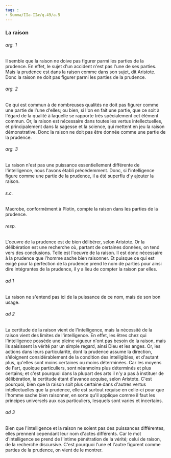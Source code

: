 ```yaml
---
tags : 
- Summa/IIa-IIæ/q.49/a.5
---
```


### La raison

###### arg. 1
Il semble que la raison ne doive pas figurer parmi les parties de la prudence. En effet, le sujet d'un accident n'est pas l'une de ses parties. Mais la prudence est dans la raison comme dans son sujet, dit Aristote. Donc la raison ne doit pas figurer parmi les parties de la prudence. 

###### arg. 2
Ce qui est commun à de nombreuses qualités ne doit pas figurer comme une partie de l'une d'elles; ou bien, si l'on en fait une partie, que ce soit à l'égard de la qualité à laquelle se rapporte très spécialement cet élément commun. Or, la raison est nécessaire dans toutes les vertus intellectuelles, et principalement dans la sagesse et la science, qui mettent en jeu la raison démonstrative. Donc la raison ne doit pas être donnée comme une partie de la prudence. 

###### arg. 3
La raison n'est pas une puissance essentiellement différente de l'intelligence, nous l'avons établi précédemment. Donc, si l'intelligence figure comme une partie de la prudence, il a été superflu d'y ajouter la raison. 

###### s.c.
Macrobe, conformément à Plotin, compte la raison dans les parties de la prudence. 

###### resp.
L'oeuvre de la prudence est de bien délibérer, selon Aristote. Or la délibération est une recherche où, partant de certaines données, on tend vers des conclusions. Telle est l'oeuvre de la raison. Il est donc nécessaire à la prudence que l'homme sache bien raisonner. Et puisque ce qui est exigé pour la perfection de la prudence prend le nom de parties pour ainsi dire intégrantes de la prudence, il y a lieu de compter la raison par elles. 

###### ad 1
La raison ne s'entend pas ici de la puissance de ce nom, mais de son bon usage. 

###### ad 2
La certitude de la raison vient de l'intelligence, mais la nécessité de la raison vient des limites de l'intelligence. En effet, les êtres chez qui l'intelligence possède une pleine vigueur n'ont pas besoin de la raison, mais ils saisissent la vérité par un simple regard, ainsi Dieu et les anges. Or, les actions dans leurs particularité, dont la prudence assume la direction, s’éloignent considérablement de la condition des intelligibles, et d'autant plus, qu'elles sont moins certaines ou moins déterminées. Car les moyens de l'art, quoique particuliers, sont néanmoins plus déterminés et plus certains; et c'est pourquoi dans la plupart des arts il n'y a pas à instituer de délibération, la certitude étant d'avance acquise, selon Aristote. C'est pourquoi, bien que la raison soit plus certaine dans d'autres vertus intellectuelles que la prudence, elle est surtout requise en celle-ci pour que l'homme sache bien raisonner, en sorte qu'il applique comme il faut les principes universels aux cas particuliers, lesquels sont variés et incertains. 

###### ad 3
Bien que l'intelligence et la raison ne soient pas des puissances différentes, elles prennent cependant leur nom d'actes différents. Car le mot d'intelligence se prend de l'intime pénétration de la vérité; celui de raison, de la recherche discursive. C'est pourquoi l'une et l'autre figurent comme parties de la prudence, on vient de le montrer. 


